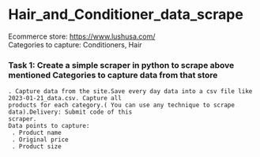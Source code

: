 # Hair_and_Conditioner_data_scrape
Ecommerce store: https://www.lushusa.com/  
Categories to capture: Conditioners, Hair
 
 ###  Task 1: Create a simple scraper in python to scrape above mentioned Categories to capture data from that store
    . Capture data from the site.Save every day data into a csv file like 2023-01-21_data.csv. Capture all 
    products for each category.( You can use any technique to scrape data).Delivery: Submit code of this 
    scraper.
    Data points to capture: 
     . Product name
     . Original price
     . Product size
  
